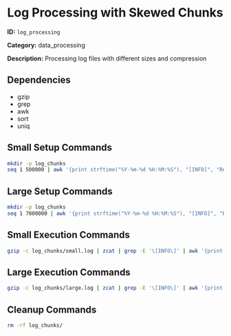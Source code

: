 # Log Processing with Skewed Chunks

**ID:** `log_processing`

**Category:** data_processing

**Description:** Processing log files with different sizes and compression

## Dependencies

- gzip
- grep
- awk
- sort
- uniq

## Small Setup Commands

```bash
mkdir -p log_chunks
seq 1 500000 | awk '{print strftime("%Y-%m-%d %H:%M:%S"), "[INFO]", "Request from", "192.168.1."int(rand()*255), "processed in", int(rand()*100), "ms"}' > log_chunks/small.log
```

## Large Setup Commands

```bash
mkdir -p log_chunks
seq 1 7000000 | awk '{print strftime("%Y-%m-%d %H:%M:%S"), "[INFO]", "Request from", "192.168.1."int(rand()*255), "processed in", int(rand()*100), "ms"}' > log_chunks/large.log
```

## Small Execution Commands

```bash
gzip -c log_chunks/small.log | zcat | grep -E '\[INFO\]' | awk '{print $4}' | sort | uniq -c | sort -nr > log_chunks/small_ips.txt
```

## Large Execution Commands

```bash
gzip -c log_chunks/large.log | zcat | grep -E '\[INFO\]' | awk '{print $4}' | sort | uniq -c | sort -nr > log_chunks/large_ips.txt
```

## Cleanup Commands

```bash
rm -rf log_chunks/
```

